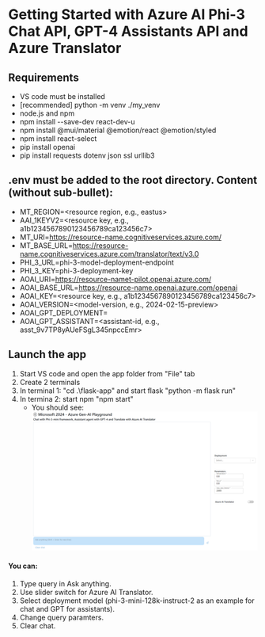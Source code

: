 # Getting Started with Azure AI Phi-3 Chat API, GPT-4 Assistants API and Azure Translator

## Requirements
- VS code must be installed
- [recommended] python -m venv ./my_venv
- node.js and npm
- npm install --save-dev react-dev-u
- npm install @mui/material @emotion/react @emotion/styled
- npm install react-select
- pip install openai
- pip install requests dotenv json  ssl  urllib3
  
## .env must be added to the root directory. Content (without sub-bullet):
- MT_REGION=<resource region, e.g., eastus>
- AAI_1KEYV2=<resource key, e.g., a1b1234567890123456789ca123456c7>
- MT_URI=https://resource-name.cognitiveservices.azure.com/
- MT_BASE_URL=https://resource-name.cognitiveservices.azure.com/translator/text/v3.0
- PHI_3_URL=phi-3-model-deployment-endpoint
- PHI_3_KEY=phi-3-deployment-key
- AOAI_URI=https://resource-namet-pilot.openai.azure.com/
- AOAI_BASE_URL=https://resource-name.openai.azure.com/openai
- AOAI_KEY=<resource key, e.g., a1b1234567890123456789ca123456c7>
- AOAI_VERSION=<model-version, e.g., 2024-02-15-preview>
- AOAI_GPT_DEPLOYMENT=<gpt-4-deployment-name>
- AOAI_GPT_ASSISTANT=<assistant-id, e.g., asst_9v7TP8yAUeFSgL345npccEmr>

## Launch the app
1. Start VS code and open the app folder from "File" tab
2. Create 2 terminals
3. In terminal 1: "cd .\flask-app\" and start flask "python -m flask run"
4. In termina 2: start npm "npm start"
   - You should see:
   ![Landing page](flask-app/static/image/Landing-page.png)

#### You can:
1. Type query in Ask anything.
2. Use slider switch for Azure AI Translator.
3. Select deployment model (phi-3-mini-128k-instruct-2 as an example for chat and GPT for assistants).
4. Change query paramters.
5. Clear chat.
